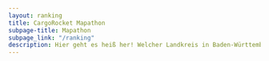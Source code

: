 ```yaml
---
layout: ranking
title: CargoRocket Mapathon
subpage-title: Mapathon
subpage_link: "/ranking"
description: Hier geht es heiß her! Welcher Landkreis in Baden-Württemberg wird digital und sorgt für die beste Datengrundlage für Lastenrad-Routing?! Klicke auf deinen Landkreis um herauszufinden wie du Daten beitragen kannst.&#10;&#13; Gewinner gibt es in den Kategorien "neuen Daten" und "Datenqualität". Als "neue Daten" werden alle Poller, Umlaufgitter, Bordsteine und Radwege gezählt, die seit dem 17. April 2021 neu in OSM hinzugekommen sind. Unter "Datenqualität" wird die Vollständigkeit der Informationen zu Radwegen und Barrieren in Prozent angegeben. Hierzu gehören die Oberfläche und Breite des Radwegs, die Breite bei Pollern und die Höhe bei Bordsteinen.
---
```


